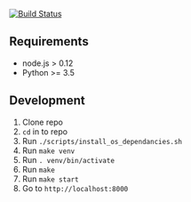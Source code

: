 [![Build Status](https://travis-ci.org/blopker/django-app.svg?branch=master)](https://travis-ci.org/blopker/django-app)

Requirements
------------
* node.js > 0.12
* Python >= 3.5

Development
-----------
1. Clone repo
2. `cd` in to repo
3. Run `./scripts/install_os_dependancies.sh`
4. Run `make venv`
5. Run `. venv/bin/activate`
6. Run `make`
7. Run `make start`
8. Go to `http://localhost:8000`
